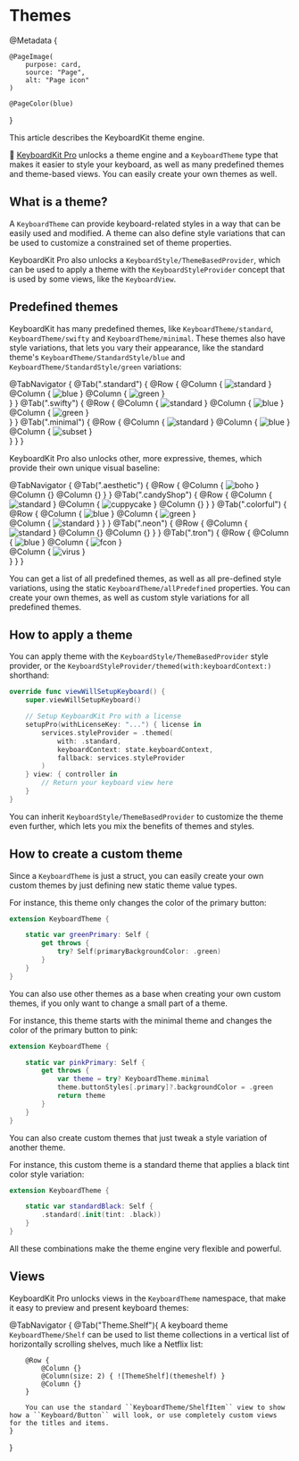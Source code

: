 # Themes

@Metadata {

    @PageImage(
        purpose: card,
        source: "Page",
        alt: "Page icon"
    )

    @PageColor(blue)
}

This article describes the KeyboardKit theme engine.

👑 [KeyboardKit Pro][Pro] unlocks a theme engine and a ``KeyboardTheme`` type that makes it easier to style your keyboard, as well as many predefined themes and theme-based views. You can easily create your own themes as well.

[Pro]: https://github.com/KeyboardKit/KeyboardKitPro


## What is a theme?

A ``KeyboardTheme`` can provide keyboard-related styles in a way that can be easily used and modified. A theme can also define style variations that can be used to customize a constrained set of theme properties.

KeyboardKit Pro also unlocks a ``KeyboardStyle/ThemeBasedProvider``, which can be used to apply a theme with the ``KeyboardStyleProvider`` concept that is used by some views, like the ``KeyboardView``.


## Predefined themes

KeyboardKit has many predefined themes, like ``KeyboardTheme/standard``, ``KeyboardTheme/swifty`` and ``KeyboardTheme/minimal``. These themes also have style variations, that lets you vary their appearance, like the standard theme's ``KeyboardTheme/StandardStyle/blue`` and ``KeyboardTheme/StandardStyle/green`` variations:

@TabNavigator {
    @Tab(".standard") {
        @Row {
            @Column { 
                ![standard](standard) 
            }
            @Column { 
                ![blue](standard-blue) 
            }
            @Column { 
                ![green](standard-green) 
            }   
        }
    }
    @Tab(".swifty") {
        @Row {
            @Column { 
                ![standard](swifty) 
            }
            @Column { 
                ![blue](swifty-blue) 
            }
            @Column { 
                ![green](swifty-green) 
            }   
        }
    }
    @Tab(".minimal") {
        @Row {
            @Column { 
                ![standard](minimal) 
            }
            @Column { 
                ![blue](minimal-blue) 
            }
            @Column { 
                ![subset](minimal-sunset) 
            }   
        }
    }
}

KeyboardKit Pro also unlocks other, more expressive, themes, which provide their own unique visual baseline:

@TabNavigator {
    @Tab(".aesthetic") {
        @Row {
            @Column { 
                ![boho](aesthetic-boho) 
            }
            @Column {}
            @Column {}
        }
    }
    @Tab(".candyShop") {
        @Row {
            @Column { 
                ![standard](candyshop) 
            }
            @Column { 
                ![cuppycake](candyshop-cuppycake) 
            }
            @Column {}
        }
    }
    @Tab(".colorful") {
        @Row {
            @Column { 
                ![blue](colorful-blue) 
            }
            @Column { 
                ![green](colorful-green) 
            }   
            @Column { 
                ![standard](colorful-orange) 
            }
        }
    }
    @Tab(".neon") {
        @Row {
            @Column { 
                ![standard](neon) 
            }
            @Column {}
            @Column {}
        }
    }
    @Tab(".tron") {
        @Row {
            @Column { 
                ![blue](tron) 
            }
            @Column { 
                ![fcon](tron-fcon) 
            }   
            @Column { 
                ![virus](tron-virus) 
            }   
        }
    }
}

You can get a list of all predefined themes, as well as all pre-defined style variations, using the static ``KeyboardTheme/allPredefined`` properties. You can create your own themes, as well as custom style variations for all predefined themes.


## How to apply a theme

You can apply theme with the ``KeyboardStyle/ThemeBasedProvider`` style provider, or the ``KeyboardStyleProvider/themed(with:keyboardContext:)`` shorthand:

```swift
override func viewWillSetupKeyboard() {
    super.viewWillSetupKeyboard()

    // Setup KeyboardKit Pro with a license
    setupPro(withLicenseKey: "...") { license in
        services.styleProvider = .themed(
            with: .standard,
            keyboardContext: state.keyboardContext,
            fallback: services.styleProvider
        )
    } view: { controller in
        // Return your keyboard view here
    }
}
```

You can inherit ``KeyboardStyle/ThemeBasedProvider`` to customize the theme even further, which lets you mix the benefits of themes and styles.


## How to create a custom theme

Since a ``KeyboardTheme`` is just a struct, you can easily create your own custom themes by just defining new static theme value types. 

For instance, this theme only changes the color of the primary button:

```swift
extension KeyboardTheme {

    static var greenPrimary: Self {
        get throws {
            try? Self(primaryBackgroundColor: .green)
        }
    }
}
```

You can also use other themes as a base when creating your own custom themes, if you only want to change a small part of a theme. 

For instance, this theme starts with the minimal theme and changes the color of the primary button to pink:

```swift
extension KeyboardTheme {

    static var pinkPrimary: Self {
        get throws {
            var theme = try? KeyboardTheme.minimal
            theme.buttonStyles[.primary]?.backgroundColor = .green
            return theme
        }
    }
}
```

You can also create custom themes that just tweak a style variation of another theme. 

For instance, this custom theme is a standard theme that applies a black tint color style variation:

```swift
extension KeyboardTheme {

    static var standardBlack: Self {
        .standard(.init(tint: .black))
    }
}
```

All these combinations make the theme engine very flexible and powerful.



## Views

KeyboardKit Pro unlocks views in the ``KeyboardTheme`` namespace, that make it easy to preview and present keyboard themes:

@TabNavigator {
    @Tab("Theme.Shelf"){
        A keyboard theme ``KeyboardTheme/Shelf`` can be used to list theme collections in a vertical list of horizontally scrolling shelves, much like a Netflix list:
        
        @Row {
            @Column {}
            @Column(size: 2) { ![ThemeShelf](themeshelf) }
            @Column {}
        }
        
        You can use the standard ``KeyboardTheme/ShelfItem`` view to show how a ``Keyboard/Button`` will look, or use completely custom views for the titles and items.
    }
}
